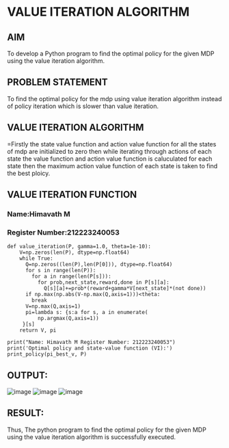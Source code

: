 # VALUE ITERATION ALGORITHM

## AIM
To develop a Python program to find the optimal policy for the given MDP using the value iteration algorithm.

## PROBLEM STATEMENT
To find the optimal policy for the mdp using value iteration algorithm instead of policy iteration which is slower than value iteration.

## VALUE ITERATION ALGORITHM
=Firstly the state value function and action value function for all the states of mdp are initialized to zero then while iterating through actions of each state the value function and action value function is caluculated for each state then the maximum action value function of each state is taken to find the best ploicy.

## VALUE ITERATION FUNCTION
### Name:Himavath M
### Register Number:212223240053
```
def value_iteration(P, gamma=1.0, theta=1e-10):
    V=np.zeros(len(P), dtype=np.float64)
    while True:
      Q=np.zeros((len(P),len(P[0])), dtype=np.float64)
      for s in range(len(P)):
        for a in range(len(P[s])):
          for prob,next_state,reward,done in P[s][a]:
            Q[s][a]+=prob*(reward+gamma*V[next_state]*(not done))
      if np.max(np.abs(V-np.max(Q,axis=1)))<theta:
        break
      V=np.max(Q,axis=1)
      pi=lambda s: {s:a for s, a in enumerate(
          np.argmax(Q,axis=1))
     }[s]
    return V, pi

print("Name: Himavath M Register Number: 212223240053")
print('Optimal policy and state-value function (VI):')
print_policy(pi_best_v, P)
```

## OUTPUT:
![image](https://github.com/user-attachments/assets/f99546c0-701d-4877-8495-f6810fcea258)
![image](https://github.com/user-attachments/assets/561b3988-425e-4a31-bd9f-965fdcbc2225)
![image](https://github.com/user-attachments/assets/883eb458-c4f7-4270-af95-4e2cf8b87953)


## RESULT:

Thus, The python program to find the optimal policy for the given MDP using the value iteration algorithm is successfully executed.
